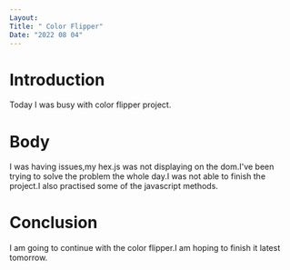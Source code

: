 ```yaml
---
Layout:
Title: " Color Flipper"
Date: "2022 08 04"
---
```


# Introduction
Today I was busy with color flipper project.

# Body
I was having issues,my hex.js was not displaying on the dom.I've been trying to solve the problem the whole day.I was not able to finish the project.I also practised some of the javascript methods.

# Conclusion
I am going to continue with the color flipper.I am  hoping to finish it latest tomorrow.